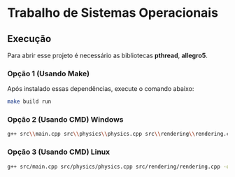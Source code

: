 # Trabalho de Sistemas Operacionais

## Execução
Para abrir esse projeto é necessário as bibliotecas **pthread**, **allegro5**.

### Opção 1 (Usando Make)

Após instalado essas dependências, execute o comando abaixo:
```bash
make build run
```

### Opção 2 (Usando CMD) Windows

```bash
g++ src\\main.cpp src\\physics\\physics.cpp src\\rendering\\rendering.cpp src\\cannonLogic\\cannon.cpp -o executable.exe -Wall -Wextra -Wshadow -Wconversion -lallegro -lallegro_font -lallegro_primitives -lallegro_image
```

### Opção 3 (Usando CMD) Linux

```bash
g++ src/main.cpp src/physics/physics.cpp src/rendering/rendering.cpp -o executable.exe -Wall -Wextra -Wshadow -Wconversion -lallegro -lallegro_font -lallegro_primitives -lallegro_image
```